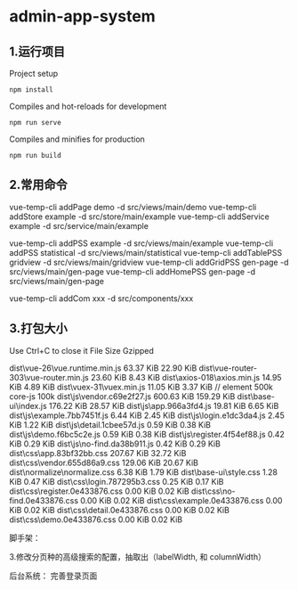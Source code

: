 # admin-app-system

## 1.运行项目

Project setup

```
npm install
```

Compiles and hot-reloads for development

```
npm run serve
```

Compiles and minifies for production

```
npm run build
```



## 2.常用命令

vue-temp-cli addPage demo -d src/views/main/demo
vue-temp-cli addStore example -d src/store/main/example
vue-temp-cli addService example -d src/service/main/example

vue-temp-cli addPSS example -d src/views/main/example
vue-temp-cli addPSS statistical -d src/views/main/statistical
vue-temp-cli addTablePSS gridview -d src/views/main/gridview
vue-temp-cli addGridPSS gen-page -d src/views/main/gen-page
vue-temp-cli addHomePSS gen-page -d src/views/main/gen-page

vue-temp-cli addCom xxx -d src/components/xxx


## 3.打包大小

Use Ctrl+C to close it
  File                                     Size             Gzipped

  dist\vue-26\vue.runtime.min.js           63.37 KiB        22.90 KiB
  dist\vue-router-303\vue-router.min.js    23.60 KiB        8.43 KiB
  dist\axios-018\axios.min.js              14.95 KiB        4.89 KiB
  dist\vuex-31\vuex.min.js                 11.05 KiB        3.37 KiB
  // element 500k   core-js 100k
  dist\js\vendor.c69e2f27.js               600.63 KiB       159.29 KiB
  dist\base-ui\index.js                    176.22 KiB       28.57 KiB
  dist\js\app.966a3fd4.js                  19.81 KiB        6.65 KiB
  dist\js\example.7bb7451f.js              6.44 KiB         2.45 KiB
  dist\js\login.e1dc3da4.js                2.45 KiB         1.22 KiB
  dist\js\detail.1cbee57d.js               0.59 KiB         0.38 KiB
  dist\js\demo.f6bc5c2e.js                 0.59 KiB         0.38 KiB
  dist\js\register.4f54ef88.js             0.42 KiB         0.29 KiB
  dist\js\no-find.da38b911.js              0.42 KiB         0.29 KiB
  dist\css\app.83bf32bb.css                207.67 KiB       32.72 KiB
  dist\css\vendor.655d86a9.css             129.06 KiB       20.67 KiB
  dist\normalize\normalize.css             6.38 KiB         1.79 KiB
  dist\base-ui\style.css                   1.28 KiB         0.47 KiB
  dist\css\login.787295b3.css              0.25 KiB         0.17 KiB
  dist\css\register.0e433876.css           0.00 KiB         0.02 KiB
  dist\css\no-find.0e433876.css            0.00 KiB         0.02 KiB
  dist\css\example.0e433876.css            0.00 KiB         0.02 KiB
  dist\css\detail.0e433876.css             0.00 KiB         0.02 KiB
  dist\css\demo.0e433876.css               0.00 KiB         0.02 KiB



脚手架：

3.修改分页种的高级搜索的配置，抽取出（labelWidth, 和 columnWidth）


后台系统：
  完善登录页面  
  
